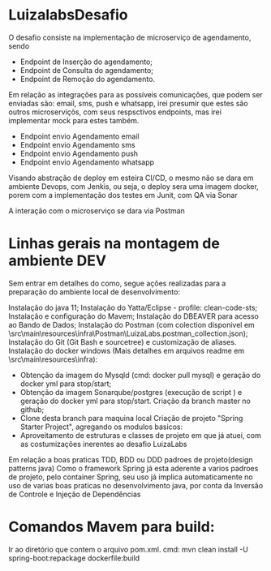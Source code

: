 # LuizalabsDesafio
O desafio consiste na implementação de microserviço de agendamento, sendo
 - Endpoint de Inserção do agendamento;
 - Endpoint de Consulta do agendamento;
 - Endpoint de Remoção do agendamento.

Em relação as integrações para as possíveis comunicações, que podem ser enviadas são: email, sms, push e whatsapp, irei presumir que estes são outros microserviçõs, com seus respsctivos endpoints, mas irei implementar mock para estes também.
 - Endpoint envio Agendamento email
 - Endpoint envio Agendamento sms
 - Endpoint envio Agendamento push
 - Endpoint envio Agendamento whatsapp

Visando abstração de deploy em esteira CI/CD, o mesmo não se dara em ambiente Devops, com Jenkis, ou seja, o deploy sera uma imagem docker, porem com a implementação dos testes em Junit, com QA via Sonar

A interação com o microserviço se dara via Postman

# Linhas gerais na montagem de ambiente DEV 
Sem entrar em detalhes do como, segue ações realizadas para a preparação do ambiente local de desenvolvimento:

Instalação do java 11;
Instalação do Yatta/Eclipse - profile: clean-code-sts;
Instalação e configuração do Mavem;
Instalação do DBEAVER para acesso ao Bando de Dados;
Instalação do Postman (com colection disponivel em \src\main\resources\infra\Postman\LuizaLabs.postman_collection.json);
Instalação do Git (Git Bash e sourcetree) e customização de aliases.
Instalação do docker windows (Mais detalhes em arquivos readme em \src\main\resources\infra):
  - Obtenção da imagem do Mysqld (cmd: docker pull mysql) e geração do docker yml para stop/start;
  - Obtenção da imagem Sonarqube/postgres (execução de script ) e geração do docker yml para stop/start.
Criação da branch master no github;
  - Clone desta branch para maquina local
Criação de projeto "Spring Starter Project", agregando os modulos basicos:
  - Aproveitamento de estruturas e classes de projeto em que já atuei, com as costumizações inerentes ao desafio LuizaLabs 

Em relação a boas praticas TDD, BDD ou DDD
  padroes de projeto(design patterns java)
Como o framework Spring já esta aderente a varios padroes de projeto, pelo container Spring, seu uso já implica automaticamente no uso de varias boas praticas no desenvolvimento java, por conta da Inversão de Controle e Injeção de Dependências

# Comandos Mavem para build:
Ir ao diretório que contem o arquivo pom.xml.
cmd: mvn clean install -U spring-boot:repackage dockerfile:build

